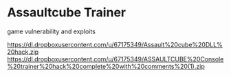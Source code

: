 Assaultcube Trainer
============

game vulnerability and exploits

https://dl.dropboxusercontent.com/u/67175349/Assault%20cube%20DLL%20hack.zip
https://dl.dropboxusercontent.com/u/67175349/ASSAULTCUBE%20Console%20trainer%20hack%20complete%20with%20comments%20(1).zip
